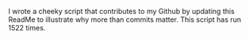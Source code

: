 I wrote a cheeky script that contributes to my Github by updating this ReadMe to illustrate why more than commits matter. This script has run 1522 times.